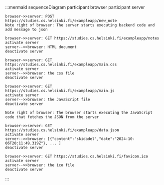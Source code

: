 :::mermaid
sequenceDiagram
    participant browser
    participant server

    browser->>server: POST https://studies.cs.helsinki.fi/exampleapp/new_note
    Note right of browser: The server starts executing backend code and add message to json

    browser->>server: GET https://studies.cs.helsinki.fi/exampleapp/notes
    activate server
    server-->>browser: HTML document
    deactivate server

    browser->>server: GET https://studies.cs.helsinki.fi/exampleapp/main.css
    activate server
    server-->>browser: the css file
    deactivate server
    
    browser->>server: GET https://studies.cs.helsinki.fi/exampleapp/main.js
    activate server
    server-->>browser: the JavaScript file
    deactivate server

    Note right of browser: The browser starts executing the JavaScript code that fetches the JSON from the server

    browser->>server: GET https://studies.cs.helsinki.fi/exampleapp/data.json
    activate server
    server-->>browser: [{"content":"skidadel","date":"2024-10-06T20:11:49.319Z"}, ... ]
    deactivate server

    browser->>server: GET https://studies.cs.helsinki.fi/favicon.ico
    activate server
    server-->>browser: the ico file
    deactivate server


:::